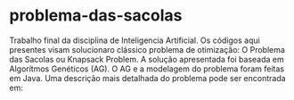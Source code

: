 # problema-das-sacolas
Trabalho final da disciplina de Inteligencia Artificial. Os códigos aqui presentes visam solucionaro clássico problema de otimização: O Problema das Sacolas ou Knapsack Problem. A solução apresentada foi baseada em Algorítmos Genéticos (AG). O AG e a modelagem do problema foram feitas em Java. Uma descrição mais detalhada do problema pode ser encontrada em: 
